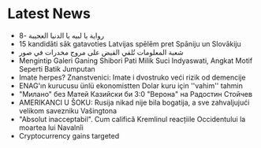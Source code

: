 # Latest News
-  رواية يا لبيه يا الدنيا العجيبة -8
-  15 kandidāti sāk gatavoties Latvijas spēlēm pret Spāniju un Slovākiju
-  شعبة المعلومات تُلقي القيض على مروج مخدرات في صور
-  Mengintip Galeri Ganing Shibori Pati Milik Suci Indyaswati, Angkat Motif Seperti Batik Jumputan
-  Imate herpes? Znanstvenici: Imate i dvostruko veći rizik od demencije
-  ENAG'ın kurucusu ünlü ekonomistten Dolar kuru için ''vahim'' tahmin
-  "Милано" без Матей Казийски би 3:0 "Верона" на Радостин Стойчев
-  AMERIKANCI U ŠOKU: Rusija nikad nije bila bogatija, a sve zahvaljujući velikom savezniku Vašingtona
-  "Absolut inacceptabil". Cum califică Kremlinul reacțiile Occidentului la moartea lui Navalnîi
-  Cryptocurrency gains targeted
